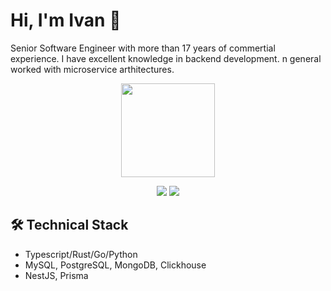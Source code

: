 # Hi, I'm Ivan 👋

Senior Software Engineer with more than 17 years of commertial experience. I have excellent knowledge in backend development.
n general worked with microservice arthitectures.


<p align='center'>
   <a href="https://github.com/fixcik/github-readme-stats"><img height=150
                                                                  src="https://github-readme-stats.vercel.app/api/top-langs/?username=fixcik&layout=compact"/></a>
</p>


<p align='center'>
   <a href="https://www.linkedin.com/in/ichirkin/"><img src="https://img.shields.io/badge/linkedin-%230077B5.svg?&style=for-the-badge&logo=linkedin&logoColor=white"/></a>
   <a href="https://t.me/ichirkin"><img src="https://img.shields.io/badge/Telegram-2CA5E0?style=for-the-badge&logo=telegram&logoColor=white"/></a>
</p>


## 🛠 Technical Stack
*   Typescript/Rust/Go/Python
*   MySQL, PostgreSQL, MongoDB, Clickhouse
*   NestJS, Prisma
